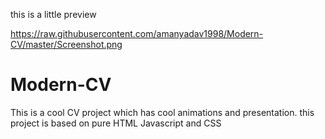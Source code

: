 this is a little preview

https://raw.githubusercontent.com/amanyadav1998/Modern-CV/master/Screenshot.png


# Modern-CV
This is a cool CV project which has cool animations and presentation. this project is based on pure HTML Javascript and CSS
